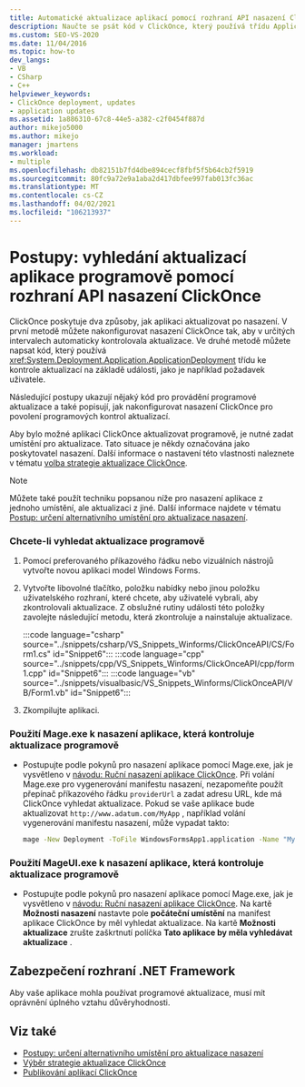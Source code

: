 ```yaml
---
title: Automatické aktualizace aplikací pomocí rozhraní API nasazení ClickOnce
description: Naučte se psát kód v ClickOnce, který používá třídu ApplicationDeployment ke kontrole aktualizací na základě události, jako je například požadavek uživatele.
ms.custom: SEO-VS-2020
ms.date: 11/04/2016
ms.topic: how-to
dev_langs:
- VB
- CSharp
- C++
helpviewer_keywords:
- ClickOnce deployment, updates
- application updates
ms.assetid: 1a886310-67c8-44e5-a382-c2f0454f887d
author: mikejo5000
ms.author: mikejo
manager: jmartens
ms.workload:
- multiple
ms.openlocfilehash: db82151b7fd4dbe894cecf8fbf5f5b64cb2f5919
ms.sourcegitcommit: 80fc9a72e9a1aba2d417dbfee997fab013fc36ac
ms.translationtype: MT
ms.contentlocale: cs-CZ
ms.lasthandoff: 04/02/2021
ms.locfileid: "106213937"
---
```

# <a name="how-to-check-for-application-updates-programmatically-using-the-clickonce-deployment-api"></a>Postupy: vyhledání aktualizací aplikace programově pomocí rozhraní API nasazení ClickOnce
ClickOnce poskytuje dva způsoby, jak aplikaci aktualizovat po nasazení. V první metodě můžete nakonfigurovat nasazení ClickOnce tak, aby v určitých intervalech automaticky kontrolovala aktualizace. Ve druhé metodě můžete napsat kód, který používá <xref:System.Deployment.Application.ApplicationDeployment> třídu ke kontrole aktualizací na základě události, jako je například požadavek uživatele.

 Následující postupy ukazují nějaký kód pro provádění programové aktualizace a také popisují, jak nakonfigurovat nasazení ClickOnce pro povolení programových kontrol aktualizací.

 Aby bylo možné aplikaci ClickOnce aktualizovat programově, je nutné zadat umístění pro aktualizace. Tato situace je někdy označována jako poskytovatel nasazení. Další informace o nastavení této vlastnosti naleznete v tématu [volba strategie aktualizace ClickOnce](../deployment/choosing-a-clickonce-update-strategy.md).

> [!NOTE]
> Můžete také použít techniku popsanou níže pro nasazení aplikace z jednoho umístění, ale aktualizaci z jiné. Další informace najdete v tématu [Postup: určení alternativního umístění pro aktualizace nasazení](../deployment/how-to-specify-an-alternate-location-for-deployment-updates.md).

### <a name="to-check-for-updates-programmatically"></a>Chcete-li vyhledat aktualizace programově

1. Pomocí preferovaného příkazového řádku nebo vizuálních nástrojů vytvořte novou aplikaci model Windows Forms.

2. Vytvořte libovolné tlačítko, položku nabídky nebo jinou položku uživatelského rozhraní, které chcete, aby uživatelé vybrali, aby zkontrolovali aktualizace. Z obslužné rutiny události této položky zavolejte následující metodu, která zkontroluje a nainstaluje aktualizace.

    :::code language="csharp" source="../snippets/csharp/VS_Snippets_Winforms/ClickOnceAPI/CS/Form1.cs" id="Snippet6":::
    :::code language="cpp" source="../snippets/cpp/VS_Snippets_Winforms/ClickOnceAPI/cpp/form1.cpp" id="Snippet6":::
    :::code language="vb" source="../snippets/visualbasic/VS_Snippets_Winforms/ClickOnceAPI/VB/Form1.vb" id="Snippet6":::

3. Zkompilujte aplikaci.

### <a name="use-mageexe-to-deploy-an-application-that-checks-for-updates-programmatically"></a>Použití Mage.exe k nasazení aplikace, která kontroluje aktualizace programově

- Postupujte podle pokynů pro nasazení aplikace pomocí Mage.exe, jak je vysvětleno v [návodu: Ruční nasazení aplikace ClickOnce](../deployment/walkthrough-manually-deploying-a-clickonce-application.md). Při volání Mage.exe pro vygenerování manifestu nasazení, nezapomeňte použít přepínač příkazového řádku `providerUrl` a zadat adresu URL, kde má ClickOnce vyhledat aktualizace. Pokud se vaše aplikace bude aktualizovat `http://www.adatum.com/MyApp` , například volání vygenerování manifestu nasazení, může vypadat takto:

    ```cmd
    mage -New Deployment -ToFile WindowsFormsApp1.application -Name "My App 1.0" -Version 1.0.0.0 -AppManifest 1.0.0.0\MyApp.manifest -providerUrl http://www.adatum.com/MyApp/MyApp.application
    ```

### <a name="using-mageuiexe-to-deploy-an-application-that-checks-for-updates-programmatically"></a>Použití MageUI.exe k nasazení aplikace, která kontroluje aktualizace programově

- Postupujte podle pokynů pro nasazení aplikace pomocí Mage.exe, jak je vysvětleno v [návodu: Ruční nasazení aplikace ClickOnce](../deployment/walkthrough-manually-deploying-a-clickonce-application.md). Na kartě **Možnosti nasazení** nastavte pole **počáteční umístění** na manifest aplikace ClickOnce by měl vyhledat aktualizace. Na kartě **Možnosti aktualizace** zrušte zaškrtnutí políčka **Tato aplikace by měla vyhledávat aktualizace** .

## <a name="net-framework-security"></a>Zabezpečení rozhraní .NET Framework
 Aby vaše aplikace mohla používat programové aktualizace, musí mít oprávnění úplného vztahu důvěryhodnosti.

## <a name="see-also"></a>Viz také
- [Postupy: určení alternativního umístění pro aktualizace nasazení](../deployment/how-to-specify-an-alternate-location-for-deployment-updates.md)
- [Výběr strategie aktualizace ClickOnce](../deployment/choosing-a-clickonce-update-strategy.md)
- [Publikování aplikací ClickOnce](../deployment/publishing-clickonce-applications.md)